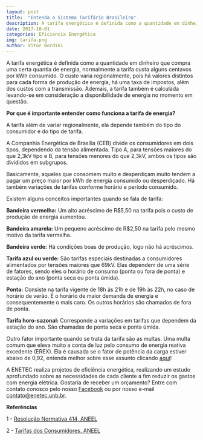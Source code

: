 ```yaml
---
layout: post
title:  "Entenda o Sistema Tarifário Brasileiro"
description: A tarifa energética é definida como a quantidade em dinheiro que compra uma certa quantia de energia [...]
date: 2017-10-01
categories: Eficiencia Energética
img: tarifa.png
author: Vitor Bordini
---
```

A tarifa energética é definida como a quantidade em dinheiro que compra uma certa quantia de energia, normalmente a tarifa custa alguns centavos por kWh consumido. O custo varia regionalmente, pois há valores distintos para cada forma de produção de energia, há uma taxa de impostos, além dos custos com a transmissão. Ademais, a tarifa também é calculada levando-se em consideração a disponibilidade de energia no momento em questão.

**Por que é importante entender como funciona a tarifa de energia?**

A tarifa além de variar regionalmente, ela depende também do tipo do consumidor e
do tipo de tarifa. 

A Companhia Energética de Brasília (CEB) divide os consumidores em dois tipos, dependendo da tensão alimentada. Tipo A, para tensões maiores do que 2,3kV tipo e B, para tensões menores do que 2,3kV, ambos os tipos são divididos em subgrupos. 

Basicamente, aqueles que consomem muito e desperdiçam muito tendem a pagar um preço maior por kWh de energia consumido ou desperdiçado. Há também variações de tarifas conforme horário e período consumido.

Existem alguns conceitos importantes quando se fala de tarifa:

**Bandeira vermelha:** Um alto acréscimo de R$5,50 na tarifa pois o custo de produção de energia aumentou. 
 
**Bandeira amarela:** Um pequeno acréscimo de R$2,50 na tarifa pelo mesmo motivo da tarifa vermelha.

**Bandeira verde:** Há condições boas de produção, logo não há acréscimos.

**Tarifa azul ou verde:** São tarifas especiais destinadas a consumidores alimentados por tensões maiores que 69kV. Elas dependem de uma série de fatores, sendo eles o horário de consumo (ponta ou fora de ponta) e estação do ano (ponta seca ou ponta úmida).

**Ponta:** Consiste na tarifa vigente de 18h às 21h e  de 19h às 22h, no caso de horário de verão. É o horário de maior demanda de energia e consequentemente o mais caro. Os outros horários são chamados de fora de ponta.

**Tarifa horo-sazonal:** Corresponde a variações em tarifas que dependem da estação do ano. São chamadas de ponta seca e ponta úmida.

Outro fator importante quando se trata da tarifa são as multas. Uma multa comum que eleva muito a conta de luz pelo consumo de energia reativa excedente (EREX). Ela é causada se o fator de potência da carga estiver abaixo de 0,92, entenda melhor sobre esse assunto clicando <a href=" http://enetec.unb.br/blog/EREX/" > aqui</a>!

A ENETEC realiza projetos de eficiência energética, realizando um estudo aprofundado sobre as necessidades de cada cliente a fim reduzir os gastos com energia elétrica. Gostaria de receber um orçamento? Entre com contato conosco pelo nosso <a href="http://facebook.com/enetec.consultoria" target="_blank">Facebook</a> ou por nosso e-mail contato@enetec.unb.br.

**Referências**
 
1 - <a href=" http://www2.aneel.gov.br/cedoc/ren2010414.pdf" >Resolução Normativa 414, ANEEL</a>

2 - <a href=" http://www.aneel.gov.br/tarifas-consumidores/-/asset_publisher/zNaRBjCLDgbE/content/classe/654800?inheritRedirect=false" >Tarifas dos Consumidores, ANEEL </a>

